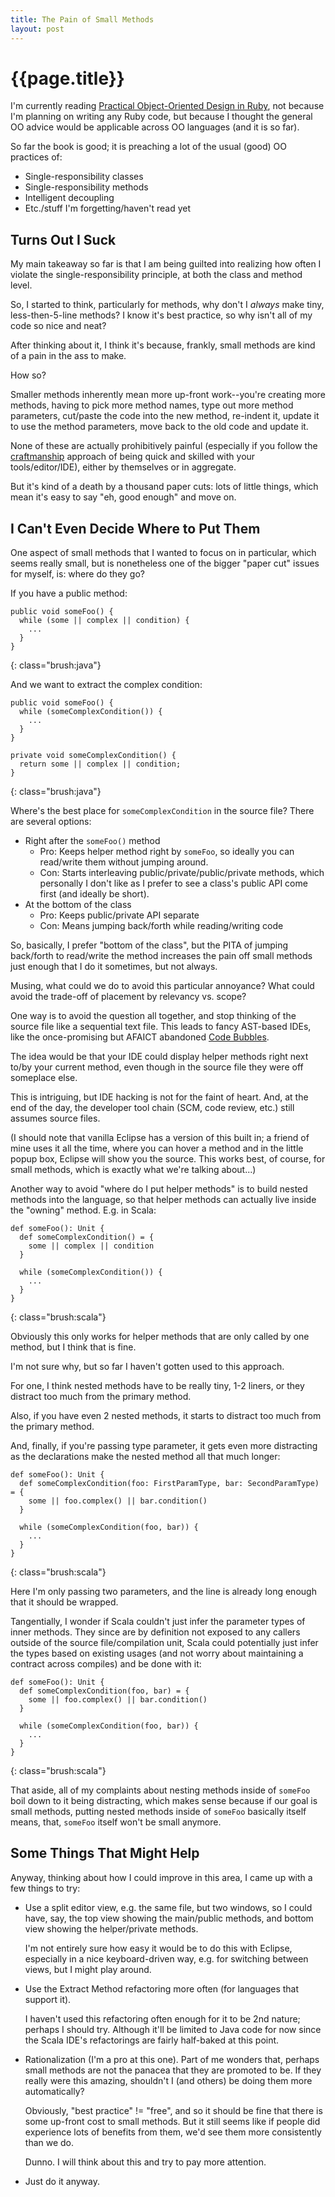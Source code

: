 ```yaml
---
title: The Pain of Small Methods
layout: post
---
```


{{page.title}}
==============

I'm currently reading [Practical Object-Oriented Design in Ruby](http://www.poodr.com/), not because I'm planning on writing any Ruby code, but because I thought the general OO advice would be applicable across OO languages (and it is so far).

So far the book is good; it is preaching a lot of the usual (good) OO practices of:

* Single-responsibility classes
* Single-responsibility methods
* Intelligent decoupling
* Etc./stuff I'm forgetting/haven't read yet

Turns Out I Suck
----------------

My main takeaway so far is that I am being guilted into realizing how often I violate the single-responsibility principle, at both the class and method level.

So, I started to think, particularly for methods, why don't I *always* make tiny, less-then-5-line methods? I know it's best practice, so why isn't all of my code so nice and neat?

After thinking about it, I think it's because, frankly, small methods are kind of a pain in the ass to make.

How so?

Smaller methods inherently mean more up-front work--you're creating more methods, having to pick more method names, type out more method parameters, cut/paste the code into the new method, re-indent it, update it to use the method parameters, move back to the old code and update it.

None of these are actually prohibitively painful (especially if you follow the [craftmanship](http://en.wikipedia.org/wiki/Software_craftsmanship) approach of being quick and skilled with your tools/editor/IDE), either by themselves or in aggregate.

But it's kind of a death by a thousand paper cuts: lots of little things, which mean it's easy to say "eh, good enough" and move on.

I Can't Even Decide Where to Put Them
-------------------------------------

One aspect of small methods that I wanted to focus on in particular, which seems really small, but is nonetheless one of the bigger "paper cut" issues for myself, is: where do they go?

If you have a public method:

    public void someFoo() {
      while (some || complex || condition) {
        ...
      }
    }
{: class="brush:java"}

And we want to extract the complex condition:

    public void someFoo() {
      while (someComplexCondition()) {
        ...
      }
    }

    private void someComplexCondition() {
      return some || complex || condition;
    }
{: class="brush:java"}

Where's the best place for `someComplexCondition` in the source file? There are several options:

* Right after the `someFoo()` method
  * Pro: Keeps helper method right by `someFoo`, so ideally you can read/write them without jumping around.
  * Con: Starts interleaving public/private/public/private methods, which personally I don't like as I prefer to see a class's public API come first (and ideally be short).
* At the bottom of the class
  * Pro: Keeps public/private API separate
  * Con: Means jumping back/forth while reading/writing code

So, basically, I prefer "bottom of the class", but the PITA of jumping back/forth to read/write the method increases the pain off small methods just enough that I do it sometimes, but not always.

Musing, what could we do to avoid this particular annoyance? What could avoid the trade-off of placement by relevancy vs. scope?

One way is to avoid the question all together, and stop thinking of the source file like a sequential text file. This leads to fancy AST-based IDEs, like the once-promising but AFAICT abandoned [Code Bubbles](http://cs.brown.edu/~spr/codebubbles/).

The idea would be that your IDE could display helper methods right next to/by your current method, even though in the source file they were off someplace else.

This is intriguing, but IDE hacking is not for the faint of heart. And, at the end of the day, the developer tool chain (SCM, code review, etc.) still assumes source files.

(I should note that vanilla Eclipse has a version of this built in; a friend of mine uses it all the time, where you can hover a method and in the little popup box, Eclipse will show you the source. This works best, of course, for small methods, which is exactly what we're talking about...)

Another way to avoid "where do I put helper methods" is to build nested methods into the language, so that helper methods can actually live inside the "owning" method. E.g. in Scala:

    def someFoo(): Unit {
      def someComplexCondition() = {
        some || complex || condition
      }

      while (someComplexCondition()) {
        ...
      }
    }
{: class="brush:scala"}

Obviously this only works for helper methods that are only called by one method, but I think that is fine.

I'm not sure why, but so far I haven't gotten used to this approach.

For one, I think nested methods have to be really tiny, 1-2 liners, or they distract too much from the primary method.

Also, if you have even 2 nested methods, it starts to distract too much from the primary method.

And, finally, if you're passing type parameter, it gets even more distracting as the declarations make the nested method all that much longer:

    def someFoo(): Unit {
      def someComplexCondition(foo: FirstParamType, bar: SecondParamType) = {
        some || foo.complex() || bar.condition()
      }

      while (someComplexCondition(foo, bar)) {
        ...
      }
    }
{: class="brush:scala"}

Here I'm only passing two parameters, and the line is already long enough that it should be wrapped.

Tangentially, I wonder if Scala couldn't just infer the parameter types of inner methods. They since are by definition not exposed to any callers outside of the source file/compilation unit, Scala could potentially just infer the types based on existing usages (and not worry about maintaining a contract across compiles) and be done with it:

    def someFoo(): Unit {
      def someComplexCondition(foo, bar) = {
        some || foo.complex() || bar.condition()
      }

      while (someComplexCondition(foo, bar)) {
        ...
      }
    }
{: class="brush:scala"}

That aside, all of my complaints about nesting methods inside of `someFoo` boil down to it being distracting, which makes sense because if our goal is small methods, putting nested methods inside of `someFoo` basically itself means, that, `someFoo` itself won't be small anymore.

Some Things That Might Help
---------------------------

Anyway, thinking about how I could improve in this area, I came up with a few things to try:

* Use a split editor view, e.g. the same file, but two windows, so I could have, say, the top view showing the main/public methods, and bottom view showing the helper/private methods.

  I'm not entirely sure how easy it would be to do this with Eclipse, especially in a nice keyboard-driven way, e.g. for switching between views, but I might play around.

* Use the Extract Method refactoring more often (for languages that support it).

  I haven't used this refactoring often enough for it to be 2nd nature; perhaps I should try. Although it'll be limited to Java code for now since the Scala IDE's refactorings are fairly half-baked at this point.

* Rationalization (I'm a pro at this one). Part of me wonders that, perhaps small methods are not the panacea that they are promoted to be. If they really were this amazing, shouldn't I (and others) be doing them more automatically?

  Obviously, "best practice" != "free", and so it should be fine that there is some up-front cost to small methods. But it still seems like if people did experience lots of benefits from them, we'd see them more consistently than we do.

  Dunno. I will think about this and try to pay more attention.

* Just do it anyway.



